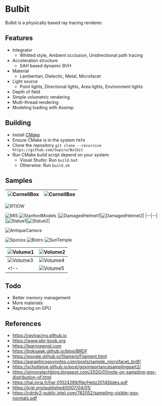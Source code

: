 # Bulbit

Bulbit is a physically based ray tracing renderer.

## Features
- Integrator
  - Whitted style, Ambient occlusion, Unidirectional path tracing
- Acceleration structure
  - SAH based dynamic BVH
- Material
  - Lambertian, Dielectic, Metal, Microfacet
- Light source
  - Point lights, Directional lights, Area lights, Environment lights
- Depth of field
- Simple volumetric rendering
- Multi-thread rendering
- Modeling loading with Assimp

## Building
- Install [CMake](https://cmake.org/install/)
- Ensure CMake is in the system `PATH`
- Clone the repository `git clone --recursive https://github.com/Sopiro/Bulbit`
- Run CMake build script depend on your system
  - Visual Studio: Run `build.bat`
  - Otherwise: Run `build.sh`

## Samples
|![CornellBox](.github/image/render_1000x1000_s1024_d50_t266.3692223s.png)|![CornellBox](.github/image/render_1000x1000_s2048_d50_t554.1794322s.png)|
|--|--|

![RTIOW](.github/image/render_1920x1080_s256_d50_t172.178533s.png)
<!-- ![Materials](.github/image/render_1920x1080_s2048_d2147483647_t885.34s.png) -->
![MIS](.github/image/render_1920x1080_s128_d2147483647_t191.966s.png)
![StanfordModels](.github/image/render_1920x1080_s1024_d2147483647_t490.157s.png)
|![DamagedHelmet1](.github/image/render_1000x1000_s1024_d20_t211.0695558s.png)|![DamagedHelmet2](.github/image/render_1000x1000_s1024_d20_t206.2167148s.png)|
|--|--|  
|![Statue1](.github/image/render_1000x1000_s1024_d2147483647_t366.618s.png)|![Statue2](.github/image/render_1000x1000_s1024_d2147483647_t369.879s.png)|

![AntiqueCamera](.github/image/render_1920x1080_s1024_d2147483647_t233.835s.png)

![Sponza](.github/image/render_1920x1080_s1024_d2147483647_t4680.33s.png)
![Bistro](.github/image/render_1600x900_s1024_d50_t6627.5219105s.png)
![SunTemple](.github/image/render_1600x900_s1024_d50_t1166.8416745s.png)

<!-- ![Ship](.github/image/render_1600x1200_s2048_d2147483647_t2203.37s.png) -->
|![Volume1](.github/image/render_1000x1000_s1000_d2147483647_t887.5372418s.png)|![Volume2](.github/image/render_1000x1000_s1000_d2147483647_t996.1365369s.png)|
|--|--|
|![Volume3](.github/image/render_1000x1000_s1000_d2147483647_t1909.5677176s.png)|![Volume4](.github/image/render_1000x1000_s1000_d2147483647_t3018.2762476s.png)|
<!-- |![Volume5](.github/image/render_1000x1000_s1000_d2147483647_t400.2025311s.png)|![Volume6](.github/image/render_1000x1000_s1000_d2147483647_t989.787817s.png)| -->

## Todo
- Better memory management
- More materials
- Raytracing on GPU

## References
- https://raytracing.github.io
- https://www.pbr-book.org
- https://learnopengl.com
- https://boksajak.github.io/blog/BRDF
- https://google.github.io/filament/Filament.html
- https://agraphicsguynotes.com/posts/sample_microfacet_brdf/
- https://schuttejoe.github.io/post/ggximportancesamplingpart2/
- https://simonstechblog.blogspot.com/2020/01/note-on-sampling-ggx-distribution-of.html
- https://hal.inria.fr/hal-01024289/file/Heitz2014Slides.pdf
- https://jcgt.org/published/0007/04/01/
- https://cdrdv2-public.intel.com/782052/sampling-visible-ggx-normals.pdf
